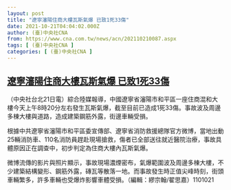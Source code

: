 ```yaml
---
layout: post
title: "遼寧瀋陽住商大樓瓦斯氣爆 已致1死33傷"
date: 2021-10-21T04:04:02.000Z
author: (臺)中央社CNA
from: https://www.cna.com.tw/news/acn/202110210087.aspx
tags: [ (臺)中央社CNA ]
categories: [ (臺)中央社CNA ]
---
```

<!--1634789042000-->
[遼寧瀋陽住商大樓瓦斯氣爆 已致1死33傷](https://www.cna.com.tw/news/acn/202110210087.aspx)
------

<div>
<div></div><div><p>（中央社台北21日電）綜合陸媒報導，中國遼寧省瀋陽市和平區一座住商混和大樓今天上午8時20分左右發生瓦斯氣爆，截至目前已造成1死33傷。事故波及周邊多棟大樓與道路，造成建築鋼筋外露，街邊車輛受損。</p><p>根據中共遼寧省瀋陽市和平區委宣傳部、遼寧省消防救援總隊官方微博，當地出動25輛消防車、110名消防員趕赴現場搶救，傷者已全部送往就近醫院治療，事故具體原因正在調查中，初步判定為住商大樓內瓦斯氣爆。</p><p>微博流傳的影片與照片顯示，事故現場濃煙密布，氣爆範圍波及周邊多棟大樓，不少建築結構變形、鋼筋外露，磚瓦等散落一地。而事故發生時正值尖峰時刻，街頭車輛繁多，許多車輛也受爆炸影響車體受損。（編輯：繆宗翰/翟思嘉）1101021</p></div>
</div>
